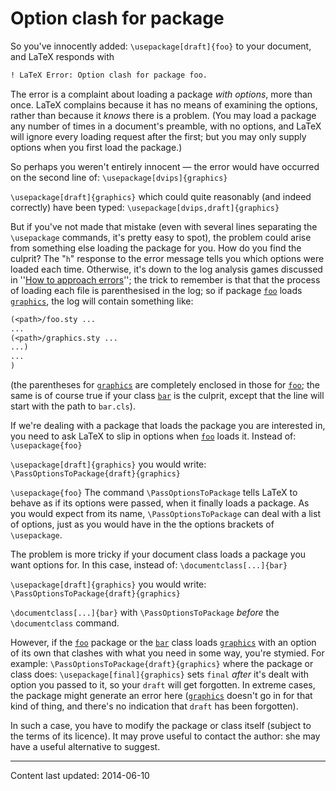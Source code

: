 # Option clash for package

So you've innocently added:
`\usepackage[draft]{foo}`
to your document, and LaTeX responds with
```latex
! LaTeX Error: Option clash for package foo.
```

The error is a complaint about loading a package 
_with options_, more than once.  LaTeX complains because it
has no means of examining the options, rather than because it
_knows_ there is a problem.  (You may load a package any number
of times in a document's preamble, with no options, and LaTeX will
ignore every loading request after the first; but you may only supply
options when you first load the package.)

So perhaps you weren't entirely innocent&nbsp;&mdash; the error would have
occurred on the second line of:
`\usepackage[dvips]{graphics}`

`\usepackage[draft]{graphics}`
which could quite reasonably (and indeed correctly) have been typed:
`\usepackage[dvips,draft]{graphics}`

But if you've not made that mistake (even with several lines
separating the `\usepackage` commands, it's pretty easy to spot),
the problem could arise from something else loading the package for
you.  How do you find the culprit?  The "`h`" response to the
error message tells you which options were loaded each time.
Otherwise, it's down to the log analysis games discussed in 
''[How to approach errors](./FAQ-erroradvice.html)''; the trick to remember
is that that the process of loading each file is parenthesised in the
log; so if package [`foo`](https://ctan.org/pkg/foo) loads [`graphics`](https://ctan.org/pkg/graphics), the log
will contain something like:
```latex
(<path>/foo.sty ...
...
(<path>/graphics.sty ...
...)
...
)
```
(the parentheses for [`graphics`](https://ctan.org/pkg/graphics) are completely enclosed in
those for [`foo`](https://ctan.org/pkg/foo); the same is of course true if your class
[`bar`](https://ctan.org/pkg/bar) is the culprit, except that the line will start with the
path to `bar.cls`).

If we're dealing with a package that loads the package you are
interested in, you need to ask LaTeX to slip in options when
[`foo`](https://ctan.org/pkg/foo) loads it.  Instead of:
`\usepackage{foo}`

`\usepackage[draft]{graphics}`
you would write:
`\PassOptionsToPackage{draft}{graphics}`

`\usepackage{foo}`
The command `\PassOptionsToPackage` tells LaTeX to behave as if
its options were passed, when it finally loads a package.  As you would
expect from its name, `\PassOptionsToPackage` can deal with a list
of options, just as you would have in the the options brackets of
`\usepackage`.

The problem is more tricky if your document class loads a package you
want options for.  In this case, instead of:
`\documentclass[...]{bar}`

`\usepackage[draft]{graphics}`
you would write:
`\PassOptionsToPackage{draft}{graphics}`

`\documentclass[...]{bar}`
with `\PassOptionsToPackage` _before_ the `\documentclass`
command.

However, if the [`foo`](https://ctan.org/pkg/foo) package or the [`bar`](https://ctan.org/pkg/bar) class loads
[`graphics`](https://ctan.org/pkg/graphics) with an option of its own that clashes with
what you need in some way, you're stymied.  For example:
`\PassOptionsToPackage{draft}{graphics}`
where the package or class does:
`\usepackage[final]{graphics}`
sets `final` _after_ it's dealt with option you passed to
it, so your `draft` will get forgotten.  In extreme cases,
the package might generate an error here ([`graphics`](https://ctan.org/pkg/graphics) doesn't
go in for that kind of thing, and there's no indication that
`draft` has been forgotten).

In such a case, you have to modify the package or class itself
(subject to the terms of its licence).  It may prove useful to contact
the author: she may have a useful alternative to suggest.


----

Content last updated: 2014-06-10
